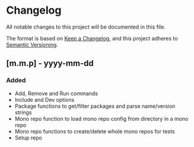 # Changelog

All notable changes to this project will be documented in this file.

The format is based on [Keep a Changelog](https://keepachangelog.com/en/1.0.1/),
and this project adheres to [Semantic Versioning](https://semver.org/spec/v2.0.0.html).

## [m.m.p] - yyyy-mm-dd

### Added

- Add, Remove and Run commands
- Include and Dev options
- Package functions to get/filter packages and parse name/version strings
- Mono repo function to load mono repo config from directory in a mono repo
- Mono repo functions to create/delete whole mono repos for tests
- Setup repo
